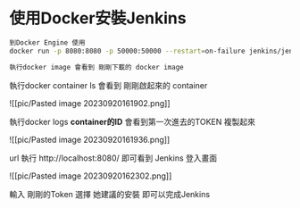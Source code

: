 
# 使用Docker安裝Jenkins

``` sh
到Docker Engine 使用
docker run -p 8080:8080 -p 50000:50000 --restart=on-failure jenkins/jenkins:lts-jdk11

執行docker image 會看到 剛剛下載的 docker image 


```

執行docker container ls 會看到 剛剛啟起來的 container

![[pic/Pasted image 20230920161902.png]]

執行docker logs **container的ID** 會看到第一次進去的TOKEN 複製起來

![[pic/Pasted image 20230920161936.png]]

url 執行 http://localhost:8080/ 即可看到  Jenkins 登入畫面

![[pic/Pasted image 20230920162302.png]]

輸入 剛剛的Token 選擇 她建議的安裝 即可以完成Jenkins 

